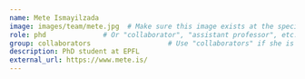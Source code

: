 ```yaml
---
name: Mete Ismayilzada
image: images/team/mete.jpg  # Make sure this image exists at the specified path
role: phd              # Or "collaborator", "assistant professor", etc.
group: collaborators                   # Use "collaborators" if she is a collaborator
description: PhD student at EPFL
external_url: https://www.mete.is/
---
```

